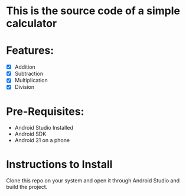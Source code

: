 # This is the source code of a simple calculator
# Features:
- [X] Addition
- [X] Subtraction
- [X] Multiplication
- [X] Division

# Pre-Requisites:
- Android Studio Installed
- Android SDK
- Android 21 on a phone

# Instructions to Install
Clone this repo on your system and open it through Android Studio and build the project.
